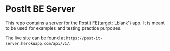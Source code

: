 # PostIt BE Server

This repo contains a server for the [PostIt FE](https://github.com/turingschool-examples/post-it-testing){target:'\_blank'} app. It is meant to be used for examples and testing practice purposes. 

The live site can be found at `https://post-it-server.herokuapp.com/api/v1/`.
